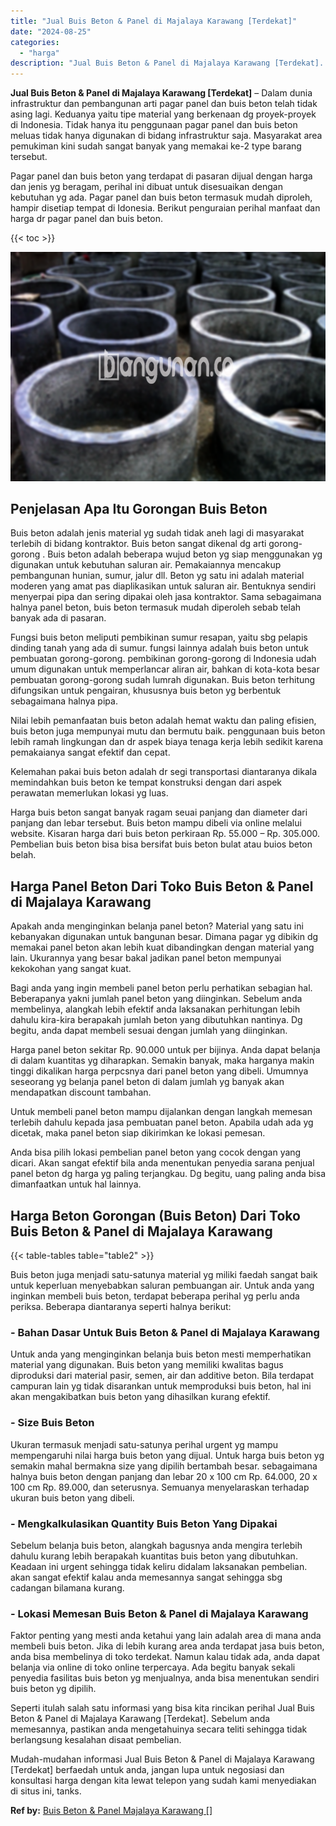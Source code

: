 ```yaml
---
title: "Jual Buis Beton & Panel di Majalaya Karawang [Terdekat]"
date: "2024-08-25"
categories: 
  - "harga"
description: "Jual Buis Beton & Panel di Majalaya Karawang [Terdekat]. Mudah-mudahan informasi Jual Buis Beton & Panel di Majalaya Karawang [Terdekat] berfaedah untuk an..."
---
```


**Jual Buis Beton & Panel di Majalaya Karawang \[Terdekat\]** – Dalam dunia infrastruktur dan pembangunan arti pagar panel dan buis beton telah tidak asing lagi. Keduanya yaitu tipe material yang berkenaan dg proyek-proyek di Indonesia. Tidak hanya itu penggunaan pagar panel dan buis beton meluas tidak hanya digunakan di bidang infrastruktur saja. Masyarakat area pemukiman kini sudah sangat banyak yang memakai ke-2 type barang tersebut.

Pagar panel dan buis beton yang terdapat di pasaran dijual dengan harga dan jenis yg beragam, perihal ini dibuat untuk disesuaikan dengan kebutuhan yg ada. Pagar panel dan buis beton termasuk mudah diproleh, hampir disetiap tempat di Idonesia. Berikut penguraian perihal manfaat dan harga dr pagar panel dan buis beton.

{{< toc >}}

![Jual Buis Beton & Panel di Majalaya Karawang [Terdekat]](/images/jual-panel-buis-beton-murah-12.png)

## Penjelasan Apa Itu Gorongan Buis Beton

Buis beton adalah jenis material yg sudah tidak aneh lagi di masyarakat terlebih di bidang kontraktor. Buis beton sangat dikenal dg arti gorong-gorong . Buis beton adalah beberapa wujud beton yg siap menggunakan yg digunakan untuk kebutuhan saluran air. Pemakaiannya mencakup pembangunan hunian, sumur, jalur dll. Beton yg satu ini adalah material moderen yang amat pas diaplikasikan untuk saluran air. Bentuknya sendiri menyerpai pipa dan sering dipakai oleh jasa kontraktor. Sama sebagaimana halnya panel beton, buis beton termasuk mudah diperoleh sebab telah banyak ada di pasaran.

Fungsi buis beton meliputi pembikinan sumur resapan, yaitu sbg pelapis dinding tanah yang ada di sumur. fungsi lainnya adalah buis beton untuk pembuatan gorong-gorong. pembikinan gorong-gorong di Indonesia udah umum digunakan untuk memperlancar aliran air, bahkan di kota-kota besar pembuatan gorong-gorong sudah lumrah digunakan. Buis beton terhitung difungsikan untuk pengairan, khususnya buis beton yg berbentuk sebagaimana halnya pipa.

Nilai lebih pemanfaatan buis beton adalah hemat waktu dan paling efisien, buis beton juga mempunyai mutu dan bermutu baik. penggunaan buis beton lebih ramah lingkungan dan dr aspek biaya tenaga kerja lebih sedikit karena pemakaianya sangat efektif dan cepat.

Kelemahan pakai buis beton adalah dr segi transportasi diantaranya dikala memindahkan buis beton ke tempat konstruksi dengan dari aspek perawatan memerlukan lokasi yg luas.

Harga buis beton sangat banyak ragam seuai panjang dan diameter dari panjang dan lebar tersebut. Buis beton mampu dibeli via online melalui website. Kisaran harga dari buis beton perkiraan Rp. 55.000 – Rp. 305.000. Pembelian buis beton bisa bisa bersifat buis beton bulat atau buios beton belah.

## Harga Panel Beton Dari Toko Buis Beton & Panel di Majalaya Karawang

Apakah anda menginginkan belanja panel beton? Material yang satu ini kebanyakan digunakan untuk bangunan besar. Dimana pagar yg dibikin dg memakai panel beton akan lebih kuat dibandingkan dengan material yang lain. Ukurannya yang besar bakal jadikan panel beton mempunyai kekokohan yang sangat kuat.

Bagi anda yang ingin membeli panel beton perlu perhatikan sebagian hal. Beberapanya yakni jumlah panel beton yang diinginkan. Sebelum anda membelinya, alangkah lebih efektif anda laksanakan perhitungan lebih dahulu kira-kira berapakah jumlah beton yang dibutuhkan nantinya. Dg begitu, anda dapat membeli sesuai dengan jumlah yang diinginkan.

Harga panel beton sekitar Rp. 90.000 untuk per bijinya. Anda dapat belanja di dalam kuantitas yg diharapkan. Semakin banyak, maka harganya makin tinggi dikalikan harga perpcsnya dari panel beton yang dibeli. Umumnya seseorang yg belanja panel beton di dalam jumlah yg banyak akan mendapatkan discount tambahan.

Untuk membeli panel beton mampu dijalankan dengan langkah memesan terlebih dahulu kepada jasa pembuatan panel beton. Apabila udah ada yg dicetak, maka panel beton siap dikirimkan ke lokasi pemesan.

Anda bisa pilih lokasi pembelian panel beton yang cocok dengan yang dicari. Akan sangat efektif bila anda menentukan penyedia sarana penjual panel beton dg harga yg paling terjangkau. Dg begitu, uang paling anda bisa dimanfaatkan untuk hal lainnya.

## Harga Beton Gorongan (Buis Beton) Dari Toko Buis Beton & Panel di Majalaya Karawang

{{< table-tables table="table2" >}}

Buis beton juga menjadi satu-satunya material yg miliki faedah sangat baik untuk keperluan menyebabkan saluran pembuangan air. Untuk anda yang inginkan membeli buis beton, terdapat beberapa perihal yg perlu anda periksa. Beberapa diantaranya seperti halnya berikut:

### \- Bahan Dasar Untuk Buis Beton & Panel di Majalaya Karawang

Untuk anda yang menginginkan belanja buis beton mesti memperhatikan material yang digunakan. Buis beton yang memiliki kwalitas bagus diproduksi dari material pasir, semen, air dan additive beton. Bila terdapat campuran lain yg tidak disarankan untuk memproduksi buis beton, hal ini akan mengakibatkan buis beton yang dihasilkan kurang efektif.

### \- Size Buis Beton

Ukuran termasuk menjadi satu-satunya perihal urgent yg mampu mempengaruhi nilai harga buis beton yang dijual. Untuk harga buis beton yg semakin mahal bermakna size yang dipilih bertambah besar. sebagaimana halnya buis beton dengan panjang dan lebar 20 x 100 cm Rp. 64.000, 20 x 100 cm Rp. 89.000, dan seterusnya. Semuanya menyelaraskan terhadap ukuran buis beton yang dibeli.

### \- Mengkalkulasikan Quantity Buis Beton Yang Dipakai

Sebelum belanja buis beton, alangkah bagusnya anda mengira terlebih dahulu kurang lebih berapakah kuantitas buis beton yang dibutuhkan. Keadaan ini urgent sehingga tidak keliru didalam laksanakan pembelian. akan sangat efektif kalau anda memesannya sangat sehingga sbg cadangan bilamana kurang.

### \- Lokasi Memesan Buis Beton & Panel di Majalaya Karawang

Faktor penting yang mesti anda ketahui yang lain adalah area di mana anda membeli buis beton. Jika di lebih kurang area anda terdapat jasa buis beton, anda bisa membelinya di toko terdekat. Namun kalau tidak ada, anda dapat belanja via online di toko online terpercaya. Ada begitu banyak sekali penyedia fasilitas buis beton yg menjualnya, anda bisa menentukan sendiri buis beton yg dipilih.

Seperti itulah salah satu informasi yang bisa kita rincikan perihal Jual Buis Beton & Panel di Majalaya Karawang \[Terdekat\]. Sebelum anda memesannya, pastikan anda mengetahuinya secara teliti sehingga tidak berlangsung kesalahan disaat pembelian.

Mudah-mudahan informasi Jual Buis Beton & Panel di Majalaya Karawang \[Terdekat\] berfaedah untuk anda, jangan lupa untuk negosiasi dan konsultasi harga dengan kita lewat telepon yang sudah kami menyediakan di situs ini, tanks.

**Ref by:** [Buis Beton & Panel Majalaya Karawang []](https://id.wikipedia.org/wiki/Buis)
